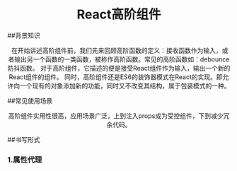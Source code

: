 <h1 align="center">React高阶组件</h1>

##背景知识
<div align="center">
&nbsp;在开始讲述高阶组件前，我们先来回顾高阶函数的定义：接收函数作为输入，或者输出另一个函数的一类函数，被称作高阶函数。常见的高阶函数如：debounce防抖函数。 
    对于高阶组件，它描述的便是接受React组件作为输入，输出一个新的React组件的组件。
    同时，高阶组件还是ES6的装饰器模式在React的实现。即允许向一个现有的对象添加新的功能，同时又不改变其结构，属于包装模式的一种。
</div>

##常见使用场景
<div align="center">
    高阶组件实用性很高，应用场景广泛，上到注入props成为受控组件，下到减少冗余代码。
</div>

##书写形式

  ### 1.属性代理
